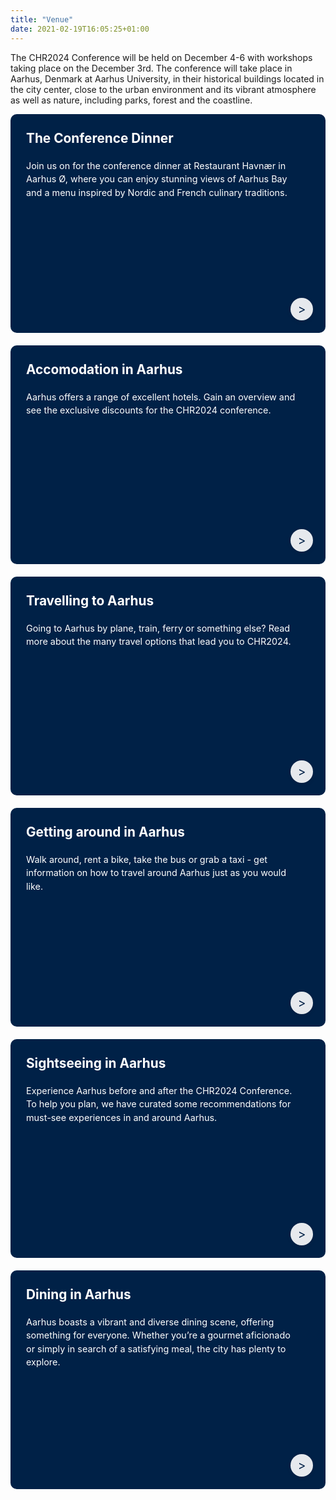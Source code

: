 ```yaml
---
title: "Venue"
date: 2021-02-19T16:05:25+01:00
---
```


<!--html settings for banner-->
<style>
.banner-grid {
    display: grid;
    grid-template-columns: repeat(auto-fit, minmax(250px, 1fr));
    gap: 20px;
    padding: 0px;
}

.banner {
    background-color: #002147;
    color: white !important;
    padding: 25px;  /* increase overall padding */
    border-radius: 10px;
    display: grid;
    grid-template-rows: auto auto 1fr;  /* control spacing */
    text-decoration: none;
    transition: all 0.3s ease;
    position: relative;
    height: 300px;
    gap: 20px;  /* gap between grid rows */
}

.banner:hover {
    background-color: #4b0033;
    color: white !important;
    transform: translateY(-2px);
    box-shadow: 0 4px 12px rgba(0,0,0,0.15);
}

.banner h2 {
    font-size: 1.3rem;
    margin: 0;
    color: white !important;
    padding-right: 40px;
    line-height: 1.3;
    max-height: 2.6em;  /* limit to two lines */
}

.banner-content {
    /* will contain the paragraph */
    align-self: start;
}

.banner p {
    font-size: 0.9rem;
    margin: 0;
    color: white !important;
    padding-right: 20px;
    line-height: 1.5;
}

.banner-footer {
    align-self: end;
    position: relative;
}

.banner .arrow {
    position: absolute;
    right: 20px;  
    bottom: 20px;
    width: 36px;
    height: 36px;
    border-radius: 50%;
    background-color: rgba(255, 255, 255, 0.9);
    color: #002147;
    display: flex;
    justify-content: center;
    align-items: center;
    font-size: 1.2rem;
    transition: all 0.3s ease;
    box-shadow: 0 2px 6px rgba(0,0,0,0.1);
}

.banner .arrow::after {
    font-family: Arial, sans-serif;
    font-weight: bold;
    transform: translateX(-1px);
}

.banner:hover .arrow {
    background-color: white;
    color: #4b0033;
    transform: translateX(5px);
}

@media (max-width: 480px) {
    .banner {
        max-height: 160px;  /* max height for mobile */
        min-height: 100px;
        padding: 15px;  /* reduced padding */
        gap: 20px;  /* reduced gap */
    }

    .banner h2 {
        font-size: 1.1rem;  /* smaller font size */
        max-height: 2.2em;  /* constrain to two lines */
        -webkit-line-clamp: 2;
    }

    .banner p {
        font-size: 0.85rem;  /* slightly smaller font */
    }

    .banner .arrow {
        width: 28px;
        height: 28px;
    }
}
</style>


<!--WRITTEN CONTENT STARTS HERE-->
The CHR2024 Conference will be held on December 4-6 with workshops taking place on the December 3rd.
The conference will take place in Aarhus, Denmark at Aarhus University, in their historical buildings located in the city center, close to the urban environment and its vibrant atmosphere as well as nature, including parks, forest and the coastline.

<div class="banner-grid">
    <a href="/venue/conference-dinner" class="banner">
        <h2>The Conference Dinner</h2>
        <p>
        Join us on for the conference dinner at Restaurant Havnær in Aarhus Ø, where you can enjoy stunning views of Aarhus Bay and a menu inspired by Nordic and French culinary traditions.
        </p>
        <div class="arrow">&gt;</div>
        </a>
        <a href="/venue/accomodation-in-aarhus" class="banner">
            <h2>Accomodation in Aarhus</h2>
            <p>Aarhus offers a range of excellent hotels. Gain an overview and see the exclusive discounts for the CHR2024 conference.</p>
            <div class="arrow">&gt;</div>
        </a>
        <a href="/venue/travelling-to-aarhus" class="banner">
            <h2>Travelling to Aarhus</h2>
            <p>Going to Aarhus by plane, train, ferry or something else? Read more about the many travel options that lead you to CHR2024.</p>
            <div class="arrow">&gt;</div>
        </a>
        <a href="/venue/getting-around-aarhus" class="banner">
            <h2>Getting around in Aarhus</h2>
            <p>Walk around, rent a bike, take the bus or grab a taxi - get information on how to travel around Aarhus just as you would like.</p>
            <div class="arrow">&gt;</div>
        </a>
                <a href="/venue/sights-in-aarhus" class="banner">
            <h2>Sightseeing in Aarhus</h2>
            <p>Experience Aarhus before and after the CHR2024 Conference. To help you plan, we have curated some recommendations for must-see experiences in and around Aarhus.
            </p>
            <div class="arrow">&gt;</div>
        </a>
        </a>
                <a href="/venue/culinary-delights-aarhus" class="banner">
            <h2>Dining in Aarhus</h2>
            <p>Aarhus boasts a vibrant and diverse dining scene, offering something for everyone. Whether you’re a gourmet aficionado or simply in search of a satisfying meal, the city has plenty to explore.
            </p>
            <div class="arrow">&gt;</div>
        </a>
</div>